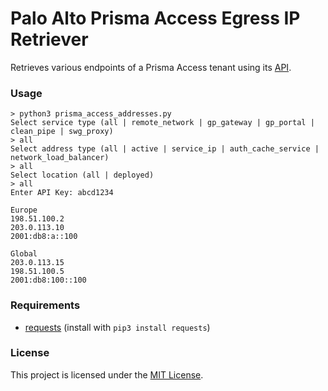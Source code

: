 # Palo Alto Prisma Access Egress IP Retriever

Retrieves various endpoints of a Prisma Access tenant using its [API](https://docs.paloaltonetworks.com/prisma/prisma-access/prisma-access-panorama-admin/prisma-access-overview/retrieve-ip-addresses-for-prisma-access).

### Usage

```
> python3 prisma_access_addresses.py
Select service type (all | remote_network | gp_gateway | gp_portal | clean_pipe | swg_proxy)
> all
Select address type (all | active | service_ip | auth_cache_service | network_load_balancer)
> all
Select location (all | deployed)
> all
Enter API Key: abcd1234

Europe
198.51.100.2
203.0.113.10
2001:db8:a::100

Global
203.0.113.15
198.51.100.5
2001:db8:100::100
```
                               
### Requirements

- [requests](https://pypi.org/project/requests/) (install with ```pip3 install requests```)

### License

This project is licensed under the [MIT License](LICENSE).
